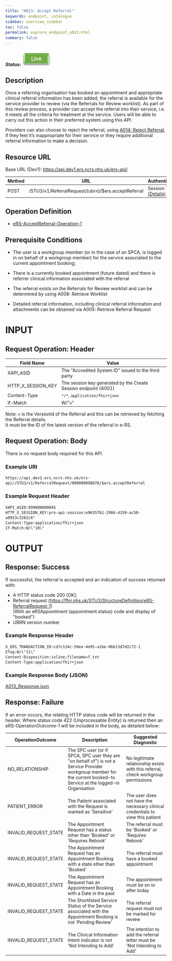```yaml
---
title: "A013: Accept Referral"
keywords: endpoint, catalogue
sidebar: overview_sidebar
toc: false
permalink: explore_endpoint_a013.html
summary: false
---
```


##### Status: ![Live](images/icons/api_live.png)

## Description
Once a referring organisation has booked an appointment and appropriate clinical referral information has been added, the referral is available for the service provider to review (via the Referrals for Review worklist). As part of this review process, a provider can accept the referral into their service, i.e. it meets all the criteria for treatment at the service. Users will be able to carry out this action in their preferred system using this API.  

Providers can also choose to reject the referral, using [A014: Reject Referral](explore_endpoint_a014.html), if they feel it’s inappropriate for their service or they require additional referral information to make a decision.


## Resource URL

Base URL (Dev1): https://api.dev1.ers.ncrs.nhs.uk/ers-api/  

| Method       | URL                                           | Authentication   |
| -------------| -----------------------------------------     | ---------------- |
| POST         | /STU3/v1/ReferralRequest/{ubrn}/$ers.acceptReferral | Session Token [(Details)](develop_business_flow_bf001.html) |


## Operation Definition
- [eRS-AcceptReferral-Operation-1](https://fhir.nhs.uk/STU3/OperationDefinition/eRS-AcceptReferral-Operation-1/_history/1.0)

## Prerequisite Conditions
- The user is a workgroup member (or in the case of an SPCA, is logged in on behalf of a workgroup member) for the service associated to the current appointment booking;  

- There is a currently booked appointment (future dated) and there is referrer clinical information associated with the referral  

- The referral exists on the Referrals for Review worklist and can be determined by using A008: Retrieve Worklist  

- Detailed referral information, including clinical referral information and attachments can be obtained via A005: Retrieve Referral Request  

# INPUT
## Request Operation: Header

| Field Name | Value |
| ---------- | ----- |
| XAPI_ASID | The "Accredited System ID" issued to the third party |
| HTTP_X_SESSION_KEY | The session key generated by the Create Session endpoint (A001) |
| Content-Type | `*/*`, `application/fhir+json` |
| If-Match | W/"`n`" |

Note: `n` is the VersionId of the Referral and this can be retrieved by fetching the Referral details.  
It must be the ID of the latest version of the referral in e-RS.

## Request Operation: Body
There is no request body required for this API.

### Example URI
```http
https://api.dev1.ers.ncrs.nhs.uk/ers-api//STU3/v1/ReferralRequest/000000098878/$ers.acceptReferral
```

### Example Request Header
```http
XAPI_ASID:999000000045
HTTP_X_SESSION_KEY:pro-api-session:e96357b1-298d-4159-ac58-a8953c3262c6"
Content-Type:application/fhir+json
If-Match:W/\"10\"
```

# OUTPUT
## Response: Success
If successful, the referral is accepted and an indication of success returned with:
-	A HTTP status code 200 (OK);
-	Referral request (https://fhir.nhs.uk/STU3/StructureDefinition/eRS-ReferralRequest-1)  
(With an eRSAppointment (appointment.status) code and display of "booked")
-	UBRN version number

### Example Response Header
```http
X_ERS_TRANSACTION_ID:cd7c124c-59ee-4e95-a1be-06b13d7d2c72-1
ETag:W/\"11\"
Content-Disposition:inline;filename=f.txt
Content-Type:application/fhir+json
```

### Example Response Body  (JSON)
[A013_Response.json](downloads/json/A013_Response.json)

## Response: Failure
If an error occurs, the relating HTTP status code will be returned in the header. Where status code 422 (Unprocessable Entity) is returned then an eRS-OperationOutcome-1 will be included in the body, as detailed below:

| OperationOutcome | Description | Suggested Diagnostic |
| ---------------- | ----------- | -------------------- |
| NO_RELATIONSHIP  | The SPC user (or if SPCA, SPC user they are "on behalf of") is not a Service Provider workgroup member for the current booked-to Service at the logged-in Organisation | No legitimate relationship exists with this referral, check workgroup permissions |
| PATIENT_ERROR | The Patient associated with the Request is marked as 'Sensitive' | The user does not have the necessary clinical credentials to view this patient |
| INVALID_REQUEST_STATE	| The Appointment Request has a status other than 'Booked' or 'Requires Rebook'	| The referral must be 'Booked' or 'Requires Rebook' |
| INVALID_REQUEST_STATE | The Appointment Request has an Appointment Booking with a state other than 'Booked' | The referral must have a booked appointment |
| INVALID_REQUEST_STATE | The Appointment Request has an Appointment Booking with a Date in the past | The appointment must be on or after today |
| INVALID_REQUEST_STATE | The Shortlisted Service Status of the Service associated with the Appointment Booking is not 'Pending Review' | The referral request must not be marked for review |
| INVALID_REQUEST_STATE | The Clinical Information Intent indicator is not 'Not Intending to Add' | The intention to add the referral letter must be 'Not Intending to Add' |
